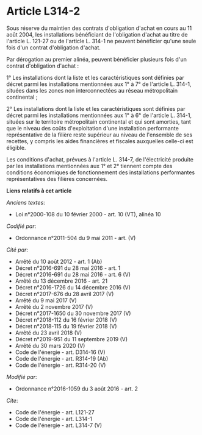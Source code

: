 # Article L314-2

Sous réserve du maintien des contrats d'obligation d'achat en cours au 11 août 2004, les installations bénéficiant de
l'obligation d'achat au titre de l'article L. 121-27 ou de l'article L. 314-1 ne peuvent bénéficier qu'une seule fois d'un
contrat d'obligation d'achat. 

Par dérogation au premier alinéa, peuvent bénéficier plusieurs fois d'un contrat d'obligation d'achat : 

1° Les installations dont la liste et les caractéristiques sont définies par décret parmi les installations mentionnées aux
1° à 7° de l'article L. 314-1, situées dans les zones non interconnectées au réseau métropolitain continental ; 

2° Les installations dont la liste et les caractéristiques sont définies par décret parmi les installations mentionnées aux
1° à 6° de l'article L. 314-1, situées sur le territoire métropolitain continental et qui sont amorties, tant que le niveau
des coûts d'exploitation d'une installation performante représentative de la filière reste supérieur au niveau de l'ensemble
de ses recettes, y compris les aides financières et fiscales auxquelles celle-ci est éligible. 

Les conditions d'achat, prévues à l'article L. 314-7, de l'électricité produite par les installations mentionnées aux 1° et
2° tiennent compte des conditions économiques de fonctionnement des installations performantes représentatives des filières
concernées.

**Liens relatifs à cet article**

_Anciens textes_:

  - Loi n°2000-108 du 10 février 2000 - art. 10 (VT), alinéa 10

_Codifié par_:

  - Ordonnance n°2011-504 du 9 mai 2011 - art. (V)

_Cité par_:

  - Arrêté du 10 août 2012 - art. 1 (Ab)
  - Décret n°2016-691 du 28 mai 2016 - art. 1
  - Décret n°2016-691 du 28 mai 2016 - art. 6 (V)
  - Arrêté du 13 décembre 2016 - art. 21
  - Décret n°2016-1726 du 14 décembre 2016 (V)
  - Décret n°2017-676 du 28 avril 2017 (V)
  - Arrêté du 9 mai 2017 (V)
  - Arrêté du 2 novembre 2017 (V)
  - Décret n°2017-1650 du 30 novembre 2017 (V)
  - Décret n°2018-112 du 16 février 2018 (V)
  - Décret n°2018-115 du 19 février 2018 (V)
  - Arrêté du 23 avril 2018 (V)
  - Décret n°2019-951 du 11 septembre 2019 (V)
  - Arrêté du 30 mars 2020 (V)
  - Code de l'énergie - art. D314-16 (V)
  - Code de l'énergie - art. R314-19 (Ab)
  - Code de l'énergie - art. R314-20 (V)

_Modifié par_:

  - Ordonnance n°2016-1059 du 3 août 2016 - art. 2

_Cite_:

  - Code de l'énergie - art. L121-27
  - Code de l'énergie - art. L314-1
  - Code de l'énergie - art. L314-7 (V)
